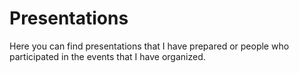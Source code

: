 # Presentations
Here you can find presentations that I have prepared or people who participated in the events that I have organized.
